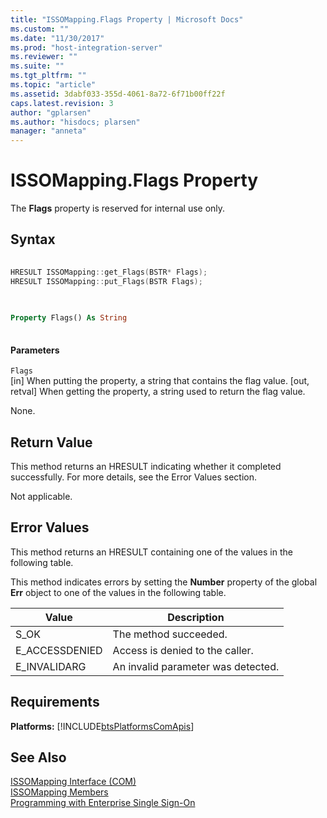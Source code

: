 ```yaml
---
title: "ISSOMapping.Flags Property | Microsoft Docs"
ms.custom: ""
ms.date: "11/30/2017"
ms.prod: "host-integration-server"
ms.reviewer: ""
ms.suite: ""
ms.tgt_pltfrm: ""
ms.topic: "article"
ms.assetid: 3dabf033-355d-4061-8a72-6f71b00ff22f
caps.latest.revision: 3
author: "gplarsen"
ms.author: "hisdocs; plarsen"
manager: "anneta"
---
```

# ISSOMapping.Flags Property
The **Flags** property is reserved for internal use only.  
  
## Syntax  
  
```cpp  
  
HRESULT ISSOMapping::get_Flags(BSTR* Flags);  
HRESULT ISSOMapping::put_Flags(BSTR Flags);  
  
```  
  
```vb  
  
Property Flags() As String  
  
```  
  
#### Parameters  
 `Flags`  
 [in] When putting the property, a string that contains the flag value. [out, retval] When getting the property, a string used to return the flag value.  
  
 None.  
  
## Return Value  
 This method returns an HRESULT indicating whether it completed successfully. For more details, see the Error Values section.  
  
 Not applicable.  
  
## Error Values  
 This method returns an HRESULT containing one of the values in the following table.  
  
 This method indicates errors by setting the **Number** property of the global **Err** object to one of the values in the following table.  
  
|Value|Description|  
|-----------|-----------------|  
|S_OK|The method succeeded.|  
|E_ACCESSDENIED|Access is denied to the caller.|  
|E_INVALIDARG|An invalid parameter was detected.|  
  
## Requirements  
 **Platforms:**  [!INCLUDE[btsPlatformsComApis](../includes/btsplatformscomapis-md.md)]  
  
## See Also  
 [ISSOMapping Interface (COM)](../esso/issomapping-interface-com.md)   
 [ISSOMapping Members](../esso/issomapping-members.md)   
 [Programming with Enterprise Single Sign-On](../esso/programming-with-enterprise-single-sign-on.md)